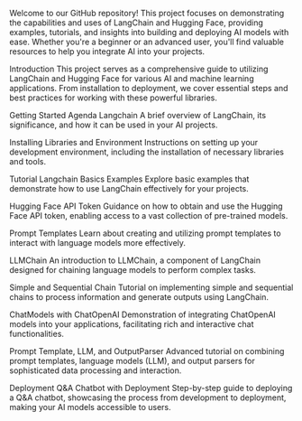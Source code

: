 Welcome to our GitHub repository! This project focuses on demonstrating the capabilities and uses of LangChain and Hugging Face, providing examples, tutorials, and insights into building and deploying AI models with ease. Whether you're a beginner or an advanced user, you'll find valuable resources to help you integrate AI into your projects.

Introduction
This project serves as a comprehensive guide to utilizing LangChain and Hugging Face for various AI and machine learning applications. From installation to deployment, we cover essential steps and best practices for working with these powerful libraries.

Getting Started
Agenda Langchain
A brief overview of LangChain, its significance, and how it can be used in your AI projects.

Installing Libraries and Environment
Instructions on setting up your development environment, including the installation of necessary libraries and tools.

Tutorial
Langchain Basics Examples
Explore basic examples that demonstrate how to use LangChain effectively for your projects.

Hugging Face API Token
Guidance on how to obtain and use the Hugging Face API token, enabling access to a vast collection of pre-trained models.

Prompt Templates
Learn about creating and utilizing prompt templates to interact with language models more effectively.

LLMChain
An introduction to LLMChain, a component of LangChain designed for chaining language models to perform complex tasks.

Simple and Sequential Chain
Tutorial on implementing simple and sequential chains to process information and generate outputs using LangChain.

ChatModels with ChatOpenAI
Demonstration of integrating ChatOpenAI models into your applications, facilitating rich and interactive chat functionalities.

Prompt Template, LLM, and OutputParser
Advanced tutorial on combining prompt templates, language models (LLM), and output parsers for sophisticated data processing and interaction.

Deployment
Q&A Chatbot with Deployment
Step-by-step guide to deploying a Q&A chatbot, showcasing the process from development to deployment, making your AI models accessible to users.